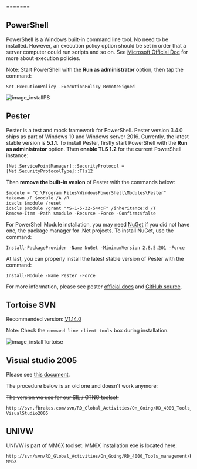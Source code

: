 =======

PowerShell
----------
PowerShell is a Windows built-in command line tool. No need to be installed.
However, an execution policy option should be set in order that a server computer could run scripts and so on.
See [Microsoft Official Doc](https://docs.microsoft.com/en-us/powershell/module/microsoft.powershell.core/about/about_execution_policies?view=powershell-7.1) for more about execution policies.

Note: Start PowerShell with the **Run as administrator** option, then tap the command:
```
Set-ExecutionPolicy -ExecutionPolicy RemoteSigned
```
![image_installPS][installPS]


Pester
----------
Pester is a test and mock framework for PowerShell. Pester version 3.4.0 ships as part of Windows 10 and Windows server 2016.
Currently, the latest stable version is **5.1.1**.
To install Pester, firstly start PowerShell with the **Run as administrator** option.
Then **enable TLS 1.2** for the current PowerShell instance:
```
[Net.ServicePointManager]::SecurityProtocol = [Net.SecurityProtocolType]::Tls12
```
Then **remove the built-in vesion** of Pester with the commands below:
```
$module = "C:\Program Files\WindowsPowerShell\Modules\Pester"
takeown /F $module /A /R
icacls $module /reset
icacls $module /grant "*S-1-5-32-544:F" /inheritance:d /T
Remove-Item -Path $module -Recurse -Force -Confirm:$false
```
For PowerShell Module installation, you may need [NuGet](https://www.nuget.org/) if you did not have one, the package manager for .Net projects.
To install NuGet, use the command:
```
Install-PackageProvider -Name NuGet -MinimumVersion 2.8.5.201 -Force
```
At last, you can properly install the latest stable version of Pester with the command:
```
Install-Module -Name Pester -Force
```

For more information, please see pester [official docs](https://pester.dev/docs/introduction/installation) and [GitHub source](https://github.com/pester/Pester).


Tortoise SVN
----------
Recommended version: [V1.14.0](https://tortoisesvn.net/downloads.html)

Note: Check the `command line client tools` box during installation.

![image_installTortoise][installTortoise]


Visual studio 2005
----------
Please see [this document](Dotnet3_5-Install.pptx).

The procedure below is an old one and doesn't work anymore:

~~The version we use for our SIL / GTNG toolset:~~
```
http://svn.fbrakes.com/svn/RD_Global_Activities/On_Going/RD_4000_Tools_management/RD_4100_Tools_storage/44-VisualStudio2005
```


UNIVW
----------
UNIVW is part of MM6X toolset. MM6X installation exe is located here:
```
http://svn/svn/RD_Global_Activities/On_Going/RD_4000_Tools_management/RD_4100_Tools_storage/21-MM6X
```


[installPS]: http://svn/svn/Benches_Tools/Wiki/images/installPS.png
[installTortoise]: http://svn/svn/Benches_Tools/Wiki/images/installTortoise.png
